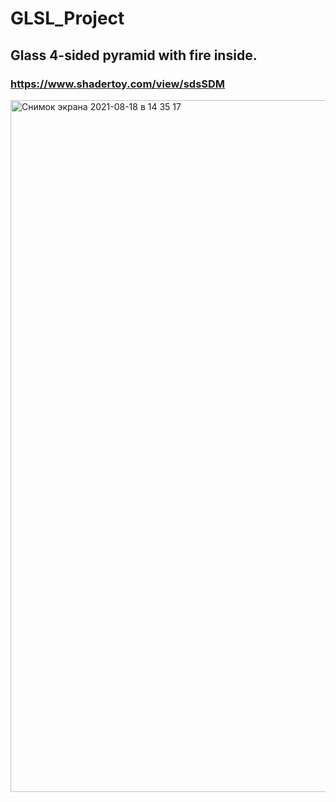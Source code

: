 # GLSL_Project
## Glass 4-sided pyramid with fire inside.
### https://www.shadertoy.com/view/sdsSDM
<img width="1107" alt="Снимок экрана 2021-08-18 в 14 35 17" src="https://user-images.githubusercontent.com/86832867/129891253-56f6a3a6-b248-43f0-97b3-290cc9b87f8b.png">
